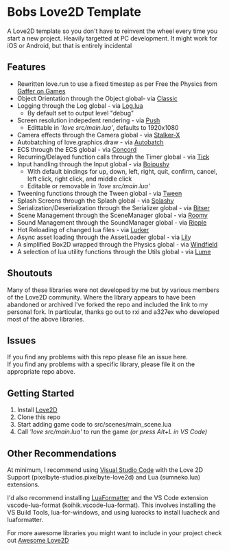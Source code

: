 # Bobs Love2D Template
A Love2D template so you don't have to reinvent the wheel every time you start a new project. Heavily targetted at PC development.  It might work for iOS or Android, but that is entirely incidental

## Features
* Rewritten love.run to use a fixed timestep as per Free the Physics from [Gaffer on Games](https://www.gafferongames.com/post/fix_your_timestep/) 
* Object Orientation through the Object global- via [Classic](https://github.com/BobG1983/classic)
* Logging through the Log global - via [Log.lua](https://github.com/BobG1983/log.lua)
  * By default set to output level "debug"
* Screen resolution indepedent rendering - via [Push](https://github.com/BobG1983/push)
  * Edittable in _'love src/main.lua'_, defaults to 1920x1080
* Camera effects through the Camera global - via [Stalker-X](https://github.com/BobG1983/STALKER-X)
* Autobatching of love.graphics.draw - via [Autobatch](https://github.com/BobG1983/autobatch)
* ECS through the ECS global - via [Concord](https://github.com/Tjakka5/Concord)
* Recurring/Delayed function calls through the Timer global - via [Tick](https://github.com/BobG1983/tick)
* Input handling through the Input global - via [Boipushy](https://github.com/BobG1983/boipushy)
  * With default bindings for up, down, left, right, quit, confirm, cancel, left click, right click, and middle click
  * Editable or removable in _'love src/main.lua'_
* Tweening functions through the Tween global - via [Tween](https://github.com/BobG1983/tween.lua)
* Splash Screens through the Splash global - via [Splashy](https://github.com/BobG1983/splashy)
* Serialization/Deserialization through the Serializer global - via [Bitser](https://github.com/gvx/bitser)
* Scene Management through the SceneManager global - via [Roomy](https://github.com/tesselode/roomy)
* Sound Management through the SoundManager global - via [Ripple](https://github.com/tesselode/ripple)
* Hot Reloading of changed lua files - via [Lurker](https://github.com/rxi/lurker)
* Async asset loading through the AssetLoader global - via [Lily](https://github.com/MikuAuahDark/lily)
* A simplified Box2D wrapped through the Physics global - via [Windfield](https://github.com/BobG1983/windfield)
* A selection of lua utility functions through the Utils global - via [Lume](https://github.com/rxi/lume)

## Shoutouts
Many of these libraries were not developed by me but by various members of the Love2D community.  Where the library appears to have been abandoned or archived I've forked the repo and included the link to my personal fork.  In particular, thanks go out to rxi and a327ex who developed most of the above libraries.


## Issues
If you find any problems with this repo please file an issue here.  
If you find any problems with a specific library, please file it on the appropriate repo above.

## Getting Started
1. Install [Love2D](https://love2d.org/)
2. Clone this repo
3. Start adding game code to src/scenes/main_scene.lua
4. Call _'love src/main.lua'_ to run the game _(or press Alt+L in VS Code)_

## Other Recommendations

At minimum, I recommend using [Visual Studio Code](https://code.visualstudio.com/) with the Love 2D Support (pixelbyte-studios.pixelbyte-love2d) and Lua (sumneko.lua) extensions.  

I'd also recommend installing [LuaFormatter](https://github.com/Koihik/LuaFormatter) and the VS Code extension vscode-lua-format (koihik.vscode-lua-format). This involves installing the VS Build Tools, lua-for-windows, and using luarocks to install luacheck and luaformatter.

For more awesome libraries you might want to include in your project check out [Awesome Love2D](https://github.com/love2d-community/awesome-love2d#input)
